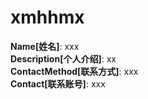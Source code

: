 # xmhhmx

**Name[姓名]**: xxx  
**Description[个人介绍]**: xx  
**ContactMethod[联系方式]**: xxx  
**Contact[联系账号]**: xxx
